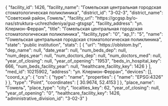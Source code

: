 {
    "facility_id": 1426,
    "facility_name": "Гомельская центральная городская стоматологическая поликлиника",
    "district_id": "3-02-3",
    "district_name": "Советский район, Гомель",
    "facility_url": "https:\/\/gcgsp.by\/o-nas\/struktura-uchrezhdeniya\/guz-gtsgsp",
    "facility_address": "ул. Клермон-Ферран",
    "title": "Гомельская центральная городская стоматологическая поликлиника",
    "facility_type": "0",
    "ap_1": "5",
    "name": "Гомельская центральная городская стоматологическая поликлиника",
    "state": "public institution",
    "stats": [
        {
            "url": "https:\/\/oblstom.by\/",
            "dep_name": null,
            "date_year": null,
            "num_beds_dep": null,
            "num_deps_year": null,
            "num_doctors_dep": null,
            "num_doctors_med": null,
            "year_of_closing": null,
            "year_of_opening": "1953",
            "beds_in_hospital_key": 666,
            "num_beds_facility_year": null,
            "healthcare_facility_key": 1426
        }
    ],
    "med_id": 10215902,
    "address": "ул. Клермон-Ферран",
    "devices": [],
    "coord_x_y": {
        "crs": {
            "type": "name",
            "properties": {
                "name": "EPSG:4326"
            }
        },
        "type": "Point",
        "coordinates": [
            30.9674,
            52.4153
        ]
    },
    "place_name": "Гомель",
    "place_type": "city",
    "localties_key": 62,
    "year_of_closing": null,
    "year_of_opening": "0",
    "healthcare_facility_key": 1426,
    "administrative_division_id": "3-02-3"
}